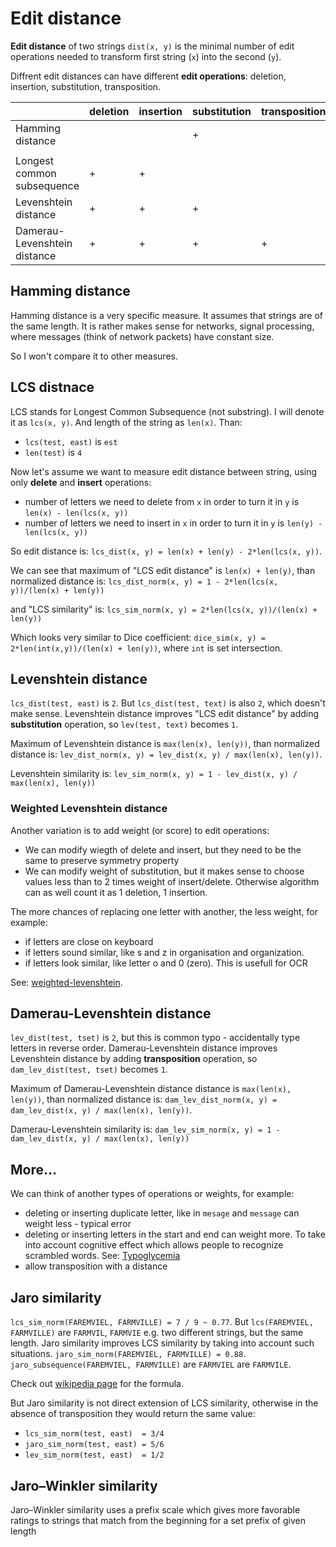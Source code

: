 # Edit distance

**Edit distance** of two strings `dist(x, y)` is the minimal number of edit operations needed to transform first string (`x`) into the second (`y`).

Diffrent edit distances can have different **edit operations**: deletion, insertion, substitution, transposition.

|                              | deletion | insertion | substitution | transposition |
| ---------------------------- | -------- | --------- | ------------ | ------------- |
| Hamming distance             |          |           | +            |               |
|                              |          |           |              |               |
| Longest common subsequence   | +        | +         |              |               |
| Levenshtein distance         | +        | +         | +            |               |
| Damerau-Levenshtein distance | +        | +         | +            | +             |

## Hamming distance

Hamming distance is a very specific measure. It assumes that strings are of the same length. It is rather makes sense for networks, signal processing, where messages (think of network packets) have constant size.

So I won't compare it to other measures.

## LCS distnace

LCS stands for Longest Common Subsequence (not substring). I will denote it as `lcs(x, y)`. And length of the string as `len(x)`. Than:

- `lcs(test, east)` is `est`
- `len(test)` is `4`

Now let's assume we want to measure edit distance between string, using only **delete** and **insert** operations:

- number of letters we need to delete from `x` in order to turn it in `y` is `len(x) - len(lcs(x, y))`
- number of letters we need to insert in `x` in order to turn it in `y` is `len(y) - len(lcs(x, y))`

So edit distance is: `lcs_dist(x, y) = len(x) + len(y) - 2*len(lcs(x, y))`.

We can see that maximum of "LCS edit distance" is `len(x) + len(y)`, than normalized distance is: `lcs_dist_norm(x, y) = 1 - 2*len(lcs(x, y))/(len(x) + len(y))`

and "LCS similarity" is: `lcs_sim_norm(x, y) = 2*len(lcs(x, y))/(len(x) + len(y))`

Which looks very similar to Dice coefficient: `dice_sim(x, y) = 2*len(int(x,y))/(len(x) + len(y))`, where `int` is set intersection.

## Levenshtein distance

`lcs_dist(test, east)` is `2`. But `lcs_dist(test, text)` is also `2`, which doesn't make sense. Levenshtein distance improves "LCS edit distance" by adding **substitution** operation, so `lev(test, text)` becomes `1`.

Maximum of Levenshtein distance is `max(len(x), len(y))`, than normalized distance is: `lev_dist_norm(x, y) = lev_dist(x, y) / max(len(x), len(y))`.

Levenshtein similarity is: `lev_sim_norm(x, y) = 1 - lev_dist(x, y) / max(len(x), len(y))`

### Weighted Levenshtein distance

Another variation is to add weight (or score) to edit operations:

- We can modify wiegth of delete and insert, but they need to be the same to preserve symmetry property
- We can modify weight of substitution, but it makes sense to choose values less than to 2 times weight of insert/delete. Otherwise algorithm can as well count it as 1 deletion, 1 insertion.

The more chances of replacing one letter with another, the less weight, for example:

- if letters are close on keyboard
- if letters sound similar, like s and z in organisation and organization.
- if letters look similar, like letter o and 0 (zero). This is usefull for OCR

See: [weighted-levenshtein](https://github.com/infoscout/weighted-levenshtein).

## Damerau-Levenshtein distance

`lev_dist(test, tset)` is `2`, but this is common typo - accidentally type letters in reverse order. Damerau-Levenshtein distance improves Levenshtein distance by adding **transposition** operation, so `dam_lev_dist(test, tset)` becomes `1`.

Maximum of Damerau-Levenshtein distance distance is `max(len(x), len(y))`, than normalized distance is: `dam_lev_dist_norm(x, y) = dam_lev_dist(x, y) / max(len(x), len(y))`.

Damerau-Levenshtein similarity is: `dam_lev_sim_norm(x, y) = 1 - dam_lev_dist(x, y) / max(len(x), len(y))`

## More...

We can think of another types of operations or weights, for example:

- deleting or inserting duplicate letter, like in `mesage` and `message` can weight less - typical error
- deleting or inserting letters in the start and end can weight more. To take into account cognitive effect which allows people to recognize scrambled words. See: [Typoglycemia](https://www.dictionary.com/e/typoglycemia/)
- allow transposition with a distance

## Jaro similarity

`lcs_sim_norm(FAREMVIEL, FARMVILLE) = 7 / 9 ~ 0.77`. But `lcs(FAREMVIEL, FARMVILLE)` are `FARMVIL`, `FARMVIE` e.g. two different strings, but the same length. Jaro similarity improves LCS similarity by taking into account such situations. `jaro_sim_norm(FAREMVIEL, FARMVILLE) = 0.88`. `jaro_subsequence(FAREMVIEL, FARMVILLE)` are `FARMVIEL` are `FARMVILE`.

Check out [wikipedia page](https://en.wikipedia.org/wiki/Jaro%E2%80%93Winkler_distance) for the formula.

But Jaro similarity is not direct extension of LCS similarity, otherwise in the absence of transposition they would return the same value:

- `lcs_sim_norm(test, east)  = 3/4`
- `jaro_sim_norm(test, east) = 5/6`
- `lev_sim_norm(test, east)  = 1/2`

## Jaro–Winkler similarity

Jaro–Winkler similarity uses a prefix scale which gives more favorable ratings to strings that match from the beginning for a set prefix of given length
